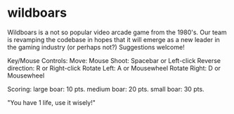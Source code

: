 # wildboars

Wildboars is a not so popular video arcade game from the 1980's.
Our team is revamping the codebase in hopes that it will emerge as a new leader in the gaming industry (or perhaps not?)
Suggestions welcome!

Key/Mouse Controls:
Move: Mouse
Shoot: Spacebar or Left-click
Reverse direction: R or Right-click
Rotate Left: A or Mousewheel
Rotate Right: D or Mousewheel

Scoring:
large boar: 10 pts.
medium boar: 20 pts.
small boar: 30 pts.

"You have 1 life, use it wisely!"
